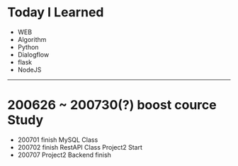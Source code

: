 # Today I Learned

- WEB<br>
- Algorithm<br>
- Python
- Dialogflow
- flask
- NodeJS

-------------------------------------------

# 200626 ~ 200730(?) boost cource Study

- 200701 finish MySQL Class
- 200702 finish RestAPI Class Project2 Start
- 200707 Project2 Backend finish

